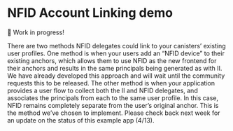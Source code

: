 # NFID Account Linking demo

🚧 Work in progress!

There are two methods NFID delegates could link to your canisters’ existing user profiles.
One method is when your users add an “NFID device” to their existing anchors, which allows them to use NFID as the new frontend for their anchors and results in the same principals being generated as with II. We have already developed this approach and will wait until the community requests this to be released.
The other method is when your application provides a user flow to collect both the II and NFID delegates, and associates the principals from each to the same user profile. In this case, NFID remains completely separate from the user’s original anchor. This is the method we’ve chosen to implement.
Please check back next week for an update on the status of this example app (4/13).

